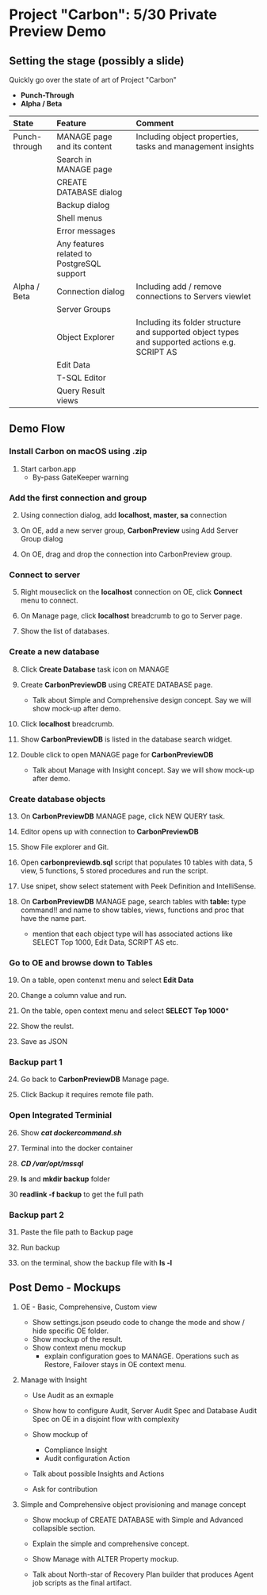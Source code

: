 # Project "Carbon": 5/30 Private Preview Demo

## Setting the stage (possibly a slide)
Quickly go over the state of art of Project "Carbon"

- **Punch-Through**
- **Alpha / Beta**

|State|Feature|Comment|
|:----------|:---|:---|
|Punch-through|MANAGE page and its content|Including object properties, tasks and management insights|
||Search in MANAGE page||
||CREATE DATABASE dialog||
||Backup dialog||
||Shell menus||
||Error messages||
||Any features related to PostgreSQL support||
|Alpha / Beta|Connection dialog|Including add / remove connections to Servers viewlet|
||Server Groups||
||Object Explorer|Including its folder structure and supported object types and supported actions e.g. SCRIPT AS|
||Edit Data||
||T-SQL Editor||
||Query Result views||

## Demo Flow

### Install Carbon on macOS using .zip

1. Start carbon.app
    * By-pass GateKeeper warning    

### Add the first connection and group

2. Using connection dialog, add **localhost, master, sa** connection

3. On OE, add a new server group, **CarbonPreview** using Add Server Group dialog

4. On OE, drag and drop the connection into CarbonPreview group.

### Connect to server

5. Right mouseclick on the **localhost** connection on OE, click **Connect** menu to connect.

6. On Manage page, click **localhost** breadcrumb to go to Server page.

7. Show the list of databases. 

### Create a new database

8. Click **Create Database** task icon on MANAGE

9. Create **CarbonPreviewDB** using CREATE DATABASE page. 

    * Talk about Simple and Comprehensive design concept. Say we will show mock-up after demo.

10. Click **localhost** breadcrumb.

11. Show **CarbonPreviewDB** is listed in the database search widget.

12. Double click to open MANAGE page for **CarbonPreviewDB**

    * Talk about Manage with Insight concept. Say we will show mock-up after demo.

### Create database objects

13. On **CarbonPreviewDB** MANAGE page, click NEW QUERY task.

14. Editor opens up with connection to **CarbonPreviewDB** 

15. Show File explorer and Git.

16. Open **carbonpreviewdb.sql** script that populates 10 tables with data, 5 view, 5 functions, 5 stored procedures and run the script.

17. Use snipet, show select statement with Peek Definition and IntelliSense.

18. On **CarbonPreviewDB** MANAGE page, search tables with **table:** type command!! and name to show tables, views, functions and proc that have the name part.

    * mention that each object type will has associated actions like SELECT Top 1000, Edit Data, SCRIPT AS etc.

### Go to OE and browse down to Tables

19. On a table, open contenxt menu and select **Edit Data**

20. Change a column value and run.

21. On the table, open context menu and select **SELECT Top 1000***

22. Show the reulst.

23. Save as JSON

### Backup part 1

24. Go back to **CarbonPreviewDB** Manage page.

25. Click Backup it requires remote file path.

### Open Integrated Terminial

26. Show ***cat dockercommand.sh***

27. Terminal into the docker container

28. ***CD /var/opt/mssql***

29. **ls** and **mkdir backup** folder

30 **readlink -f backup** to get the full path


### Backup part 2

31. Paste the file path to Backup page

32. Run backup

33. on the terminal, show the backup file with **ls -l**


## Post Demo - Mockups


1. OE - Basic, Comprehensive, Custom view
    - Show settings.json pseudo code to change the mode and show / hide specific OE folder.
    - Show mockup of the result.
    - Show context menu mockup 
        - explain configuration goes to MANAGE. Operations such as Restore, Failover stays in OE context menu.

2. Manage with Insight
    - Use Audit as an exmaple
    - Show how to configure Audit, Server Audit Spec and Database Audit Spec on OE in a disjoint flow with complexity
    - Show mockup of 
        - Compliance Insight
        - Audit configuration Action

    - Talk about possible Insights and Actions
    - Ask for contribution

3. Simple and Comprehensive object provisioning and manage concept
    - Show mockup of CREATE DATABASE with Simple and Advanced collapsible section.
    - Explain the simple and comprehensive concept.
    - Show Manage with ALTER Property mockup.

    - Talk about North-star of Recovery Plan builder that produces Agent job scripts as the final artifact.
